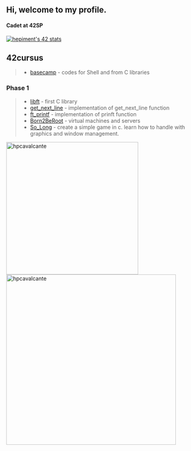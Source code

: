 ## Hi, welcome to my profile.
#### Cadet at 42SP
[![hepiment's 42 stats](https://badge42.vercel.app/api/v2/cl83crh8z00840hl0gft9wzjy/stats?cursusId=21&coalitionId=piscine)](https://github.com/JaeSeoKim/badge42)
## 42cursus
>- [basecamp](https://github.com/hpcavalcante/42-Basecamp) - codes for Shell and from C libraries
### Phase 1
>- [libft](https://github.com/hpcavalcante/42-School-Libft) - first C library
>- [get_next_line](https://github.com/hpcavalcante/42-School-GNL) - implementation of get_next_line function
>- [ft_printf](https://github.com/hpcavalcante/42-School-Ftprintf) - implementation of prinft function
>- [Born2BeRoot](https://github.com/hpcavalcante/42-School-Born2beroot) - virtual machines and servers
>- [So_Long](https://github.com/hpcavalcante/42-School-So_Long) - create a simple game in c. learn how to handle with graphics and window management.

<p><img width="350px"align="left" src="https://github-readme-stats.vercel.app/api/top-langs?username=hpcavalcante&show_icons=true&locale=en&layout=compact&bg_color=000000&text_color=FFFFFF" alt="hpcavalcante"/>
<p>
<p>
&nbsp;<img width="450px" align="left" src="https://github-readme-stats.vercel.app/api?username=hpcavalcante&show_icons=true&locale=en&bg_color=000000&text_color=FFFFFF" alt="hpcavalcante" /></p>

